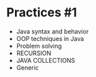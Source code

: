 # Practices #1

- Java syntax and behavior
- OOP techniques in Java
- Problem solving
- RECURSION
- JAVA COLLECTIONS
- Generic 
